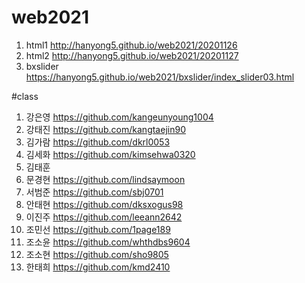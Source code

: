 # web2021
1. html1 http://hanyong5.github.io/web2021/20201126
1. html2 http://hanyong5.github.io/web2021/20201127
1. bxslider https://hanyong5.github.io/web2021/bxslider/index_slider03.html


#class
1. 강은영	https://github.com/kangeunyoung1004
1. 강태진	https://github.com/kangtaejin90
1. 김가람	https://github.com/dkrl0053
1. 김세화	https://github.com/kimsehwa0320
1. 김태훈	
1. 문경현	https://github.com/lindsaymoon
1. 서범준	https://github.com/sbj0701
1. 안태현	https://github.com/dksxogus98
1. 이진주	https://github.com/leeann2642
1. 조민선	https://github.com/1page189
1. 조소윤	https://github.com/whthdbs9604
1. 조소현	https://github.com/sho9805
1. 한태희	https://github.com/kmd2410


